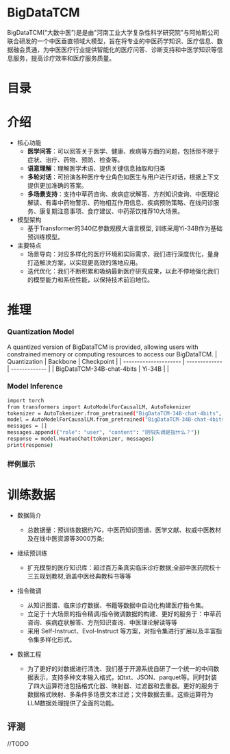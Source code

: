 # BigDataTCM
BigDataTCM(“大数中医”)是是由"河南工业大学复杂性科学研究院"与阿帕斯公司联合研发的一个中医垂直领域大模型，旨在将专业的中医药学知识、医疗信息、数据融会贯通，为中医医疗行业提供智能化的医疗问答、诊断支持和中医学知识等信息服务，提高诊疗效率和医疗服务质量。

# 目录
# 介绍
- 核心功能
  - **医学问答**：可以回答关于医学、健康、疾病等方面的问题，包括但不限于症状、治疗、药物、预防、检查等。
  - **语意理解**：理解医学术语、提供关键信息抽取和归类
  - **多轮对话**：可扮演各种医疗专业角色如医生与用户进行对话，根据上下文提供更加准确的答案。
  - **多场景支持**：支持中草药咨询、疾病症状解答、方剂知识查询、中医理论解读、有毒中药物警示、药物相互作用信息、疾病预防策略、在线问诊服务、康复期注意事项、食疗建议、中药茶饮推荐10大场景。
- 模型架构
  - 基于Transformer的340亿参数规模大语言模型, 训练采用Yi-34B作为基础预训练模型。
- 主要特点
  - 场景导向：对应多样化的医疗环境和实际需求，我们进行深度优化，量身打造解决方案，以实现更高效的落地应用。
  - 迭代优化：我们不断积累和吸纳最新医疗研究成果，以此不停地强化我们的模型能力和系统性能，以保持技术前沿地位。
# 推理
### Quantization Model

A quantized version of BigDataTCM is provided, allowing users with constrained memory or computing resources to access our BigDataTCM.
| Quantization          | Backbone      | Checkpoint |
| --------------------- | ------------- | ------------- |
| BigDataTCM-34B-chat-4bits        | Yi-34B        |  |

### Model Inference

```bash
import torch
from transformers import AutoModelForCausalLM, AutoTokenizer
tokenizer = AutoTokenizer.from_pretrained("BigDataTCM-34B-chat-4bits", use_fast=True, trust_remote_code=True)
model = AutoModelForCausalLM.from_pretrained("BigDataTCM-34B-chat-4bits", device_map="auto", torch_dtype=torch.bfloat16, trust_remote_code=True)
messages = []
messages.append({"role": "user", "content": "阴阳失调是指什么？"})
response = model.HuatuoChat(tokenizer, messages)
print(response)
```
### 样例展示
# 训练数据
- 数据简介
  - <summary>总数据量：预训练数据约7G，中医药知识图谱、医学文献、权威中医教材及在线中医资源等3000万条;</summary>

- 继续预训练
  - 扩充模型的医疗知识库：超过百万条真实临床诊疗数据;全部中医药院校十三五规划教材,涵盖中医经典教科书等等

- 指令微调
  - 从知识图谱、临床诊疗数据、书籍等数据中自动化构建医疗指令集。
  - 立足于十大场景的指令精调/指令微调数据的构建、更好的服务于：中草药咨询、疾病症状解答、方剂知识查询、中医理论解读等等
  - 采用 Self-Instruct、Evol-Instruct 等方案，对指令集进行扩展以及丰富指令集多样化形式。

- 数据工程
  - 为了更好的对数据进行清洗、我们基于开源系统自研了一个统一的中间数据表示，支持多种文本输入格式，如txt、JSON、parquet等。同时封装了四大运算符池包括格式化器、映射器、过滤器和去重器。更好的服务于数据格式映射、多条件多场景文本过滤；文件数据去重。这些运算符为LLM数据处理提供了全面的功能。

## 评测

//TODO 





